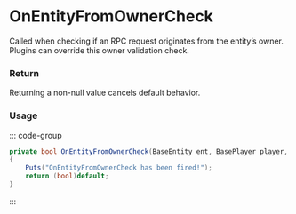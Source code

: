 # OnEntityFromOwnerCheck
<Badge type="info" text="Entity"/><Badge type="danger" text="Carbon Compatible"/><Badge type="warning" text="Oxide Compatible"/>
Called when checking if an RPC request originates from the entity’s owner. Plugins can override this owner validation check.

### Return
Returning a non-null value cancels default behavior.

### Usage
::: code-group
```csharp [Example]
private bool OnEntityFromOwnerCheck(BaseEntity ent, BasePlayer player, uint id, string debugName, bool includeMounted)
{
	Puts("OnEntityFromOwnerCheck has been fired!");
	return (bool)default;
}
```
:::
